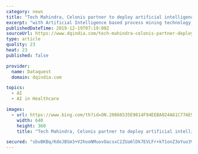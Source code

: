 ```yaml
---
category: news
title: "Tech Mahindra, Celonis partner to deploy artificial intelligence solution for business process services"
excerpt: "with Artificial Intelligence based process mining technology, that will help our customers to drive business outcomes. Celonis is a recognized leader in process mining and we see tremendous value in this partnership.” The joint go-to-market approach will address key verticals like Communications, Media & Entertainment, Healthcare & Life ..."
publishedDateTime: 2019-12-19T07:19:00Z
sourceUrl: https://www.dqindia.com/tech-mahindra-celonis-partner-deploy-artificial-intelligence-solution-business-process-services/
type: article
quality: 23
heat: 23
published: false

provider:
  name: Dataquest
  domain: dqindia.com

topics:
  - AI
  - AI in Healthcare

images:
  - url: https://www.bing.com/th?id=ON.20866535E9814F94EEBA024A61C77AE9
    width: 640
    height: 360
    title: "Tech Mahindra, Celonis partner to deploy artificial intelligence solution for business process services"

secured: "sbvBKBq/KdeJBSm3+V2hooNMuovOacsxC2ZUa6lDk7EVLFr+kT1onZ3oYuo3ViE+mexTB48EM9kc6Xm8B2A4RyVWLSa/v0GobsqfCAIUlmvvZmqExP8xoCk5tQQhMjnflXSOzKxztTFK9SP1gJvPxD4lbS7/xpXBZ7lrQDdg2FSl2Ck0pgdk3i5AWo4ibfWp4h38zv1Em1DJb+2NYGdPWjXNf6B6mgZMOzrVu3TLxMpDkowPiFNHa9ynFEZiKcyuTeUtSK69dI/WTsLBG9yavw==;z5U4COsDrsEU6CneCCjm8Q=="
---
```


